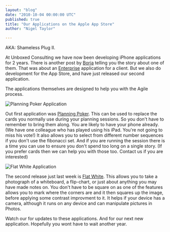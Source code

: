 ```yaml
---
layout: "blog"
date: "2010-10-04 00:00:00 UTC"
published: true
title: "Our Applications on the Apple App Store"
author: "Nigel Taylor"

---
```


AKA:&nbsp;Shameless Plug II.

At Unboxed Consulting we have now been developing iPhone applications for 2 years. There is another post by [Borja](http://www.unboxedconsulting.com/blog/road-trip) telling you the story about one of them. That was about an [Enterprise](http://developer.apple.com/programs/ios/enterprise/) application for a client. But we also do development for the App Store, and have just released our second application.

The applications themselves are designed to help you with the Agile process.

![Planning Poker Application](/uploads/Image/planning-poker-application.png)

Out first application was [Planning Poker](http://itunes.apple.com/us/app/planning-poker/id305965585). This can be used to replace the cards you normally use during your planning sessions. So you don't have to remember to bring them along. You are likely to have your phone already. (We have one colleague who has played using his iPad. You're not going to miss his vote!) It also allows you to select from different number sequences if you don't use the fibonacci set. And if you are running the session there is a time you can use to ensure you don't spend too long on a single story. (If you prefer cards then we can help you with those too. Contact us if you are interested)

![Flat White Application](/uploads/Image/flat-white-application.png)

The second release just last week is [Flat White](http://itunes.apple.com/app/flat-white/id390639092). This allows you to take a photograph of a whiteboard, a flip-chart, or just about anything you may have made notes on. You don't have to be square on as one of the features allows you to mark where the corners are and it then squares up the image, before applying some contrast improvment to it. It helps if your device has a camera, although it runs on any device and can manipulate pictures in Photos.

Watch our for updates to these applications. And for our next new application. Hopefully you wont have to wait another year.


